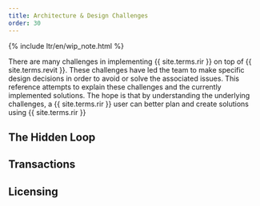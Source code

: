 ```yaml
---
title: Architecture & Design Challenges
order: 30
---
```


{% include ltr/en/wip_note.html %}

There are many challenges in implementing {{ site.terms.rir }} on top of {{ site.terms.revit }}. These challenges have led the team to make specific design decisions in order to avoid or solve the associated issues. This reference attempts to explain these challenges and the currently implemented solutions. The hope is that by understanding the underlying challenges, a {{ site.terms.rir }} user can better plan and create solutions using {{ site.terms.rir }}

## The Hidden Loop

## Transactions

## Licensing

